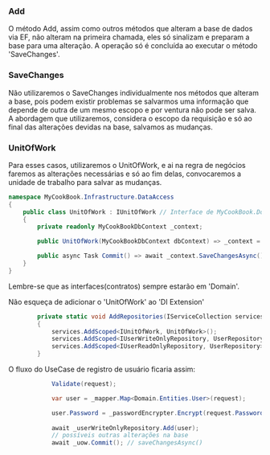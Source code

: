 
### Add
O método Add, assim como outros métodos que alteram a base de dados via EF, não alteram na primeira chamada, eles só sinalizam e preparam a base para uma alteração. A operação só é concluída ao executar o método 'SaveChanges'.

### SaveChanges
Não utilizaremos o SaveChanges individualmente nos métodos que alteram a base, pois podem existir problemas se salvarmos uma informação que depende de outra de um mesmo escopo e por ventura não pode ser salva.
A abordagem que utilizaremos, considera o escopo da requisição e só ao final das alterações devidas na base, salvamos as mudanças.

### UnitOfWork
Para esses casos, utilizaremos o UnitOfWork, e ai na regra de negócios faremos as alterações necessárias e só ao fim delas, convocaremos a unidade de trabalho para salvar as mudanças.

```csharp
namespace MyCookBook.Infrastructure.DataAccess
{
    public class UnitOfWork : IUnitOfWork // Interface de MyCookBook.Domain
    {
        private readonly MyCookBookDbContext _context;

        public UnitOfWork(MyCookBookDbContext dbContext) => _context = dbContext;

        public async Task Commit() => await _context.SaveChangesAsync();
    }
}
```
Lembre-se que as interfaces(contratos) sempre estarão em 'Domain'.

Não esqueça de adicionar o 'UnitOfWork' ao 'DI Extension' 
```csharp
        private static void AddRepositories(IServiceCollection services)
        {
            services.AddScoped<IUnitOfWork, UnitOfWork>();
            services.AddScoped<IUserWriteOnlyRepository, UserRepository>();
            services.AddScoped<IUserReadOnlyRepository, UserRepository>();
        }
```

O fluxo do UseCase de registro de usuário ficaria assim:
```csharp
            Validate(request);

            var user = _mapper.Map<Domain.Entities.User>(request);

            user.Password = _passwordEncrypter.Encrypt(request.Password);
           
            await _userWriteOnlyRepository.Add(user);
			// possíveis outras alterações na base
            await _uow.Commit(); // saveChangesAsync()
```
